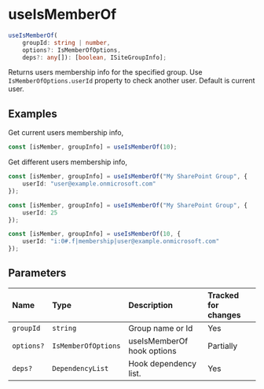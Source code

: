 # useIsMemberOf

```typescript
useIsMemberOf(
	groupId: string | number,
	options?: IsMemberOfOptions,
	deps?: any[]): [boolean, ISiteGroupInfo];
```

Returns users membership info for the specified group. Use `IsMemberOfOptions.userId` property to check another user. Default is current user.

## Examples

Get current users membership info,
```typescript
const [isMember, groupInfo] = useIsMemberOf(10);
```

Get different users membership info,
```typescript
const [isMember, groupInfo] = useIsMemberOf("My SharePoint Group", {
	userId: "user@example.onmicrosoft.com"
});

const [isMember, groupInfo] = useIsMemberOf("My SharePoint Group", {
	userId: 25
});

const [isMember, groupInfo] = useIsMemberOf(10, {
	userId: "i:0#.f|membership|user@example.onmicrosoft.com"
});
```

## Parameters

| Name | Type | Description | Tracked for changes |
| :------ | :------ | :------ | :--------|
| `groupId` | `string` | Group name or Id | Yes |
| `options?` | `IsMemberOfOptions` | useIsMemberOf hook options | Partially |
| `deps?` | `DependencyList` | Hook dependency list. | Yes |

